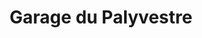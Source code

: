 ---
title: "Garage du Palyvestre"
url: /hyeres/garage-du-palyvestre/
shop: réparation de voitures
---